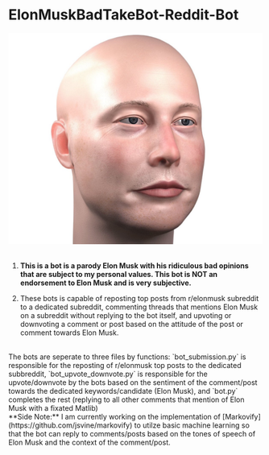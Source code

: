 # ElonMuskBadTakeBot-Reddit-Bot
![Web Crawler](BaldElon.jpg)
<br />
<br />
1. **This is a bot is a parody Elon Musk with his ridiculous bad opinions that are subject to my personal values. This bot is NOT an endorsement to Elon Musk and is very subjective.**

2. These bots is capable of reposting top posts from r/elonmusk subreddit to a dedicated subreddit, commenting threads that mentions Elon Musk on a subreddit without replying to the bot itself, and upvoting or downvoting a comment or post based on the attitude of the post or comment towards Elon Musk.
</br>
 The bots are seperate to three files by functions: `bot_submission.py` is responsible for the reposting of r/elonmusk top posts to the dedicated subbreddit, `bot_upvote_downvote.py` is responsible for the upvote/downvote by the bots based on the sentiment of the comment/post towards the dedicated keywords/candidate (Elon Musk), and `bot.py` completes the rest (replying to all other comments that mention of Elon Musk with a fixated Matlib)
 </br>
 **Side Note:** I am currently working on the implementation of [Markovify](https://github.com/jsvine/markovify) to utilze basic machine learning so that the bot can reply to comments/posts based on the tones of speech of Elon Musk and the context of the comment/post.


